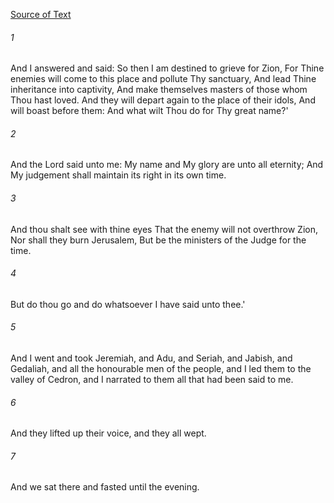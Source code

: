 [Source of Text](https://github.com/scrollmapper/bible_databases_deuterocanonical)

###### 1
And I answered and said: So then I am destined to grieve for Zion, For Thine enemies will come to this place and pollute Thy sanctuary, And lead Thine inheritance into captivity, And make themselves masters of those whom Thou hast loved. And they will depart again to the place of their idols, And will boast before them: And what wilt Thou do for Thy great name?'

###### 2
And the Lord said unto me: My name and My glory are unto all eternity; And My judgement shall maintain its right in its own time.

###### 3
And thou shalt see with thine eyes That the enemy will not overthrow Zion, Nor shall they burn Jerusalem, But be the ministers of the Judge for the time.

###### 4
But do thou go and do whatsoever I have said unto thee.'

###### 5
And I went and took Jeremiah, and Adu, and Seriah, and Jabish, and Gedaliah, and all the honourable men of the people, and I led them to the valley of Cedron, and I narrated to them all that had been said to me.

###### 6
And they lifted up their voice, and they all wept.

###### 7
And we sat there and fasted until the evening.